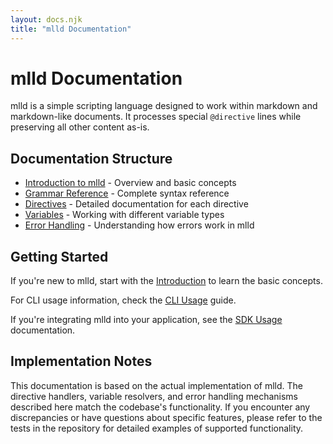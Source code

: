 ```yaml
---
layout: docs.njk
title: "mlld Documentation"
---
```


# mlld Documentation

mlld is a simple scripting language designed to work within markdown and markdown-like documents. It processes special `@directive` lines while preserving all other content as-is.

## Documentation Structure

- [Introduction to mlld](./introduction.md) - Overview and basic concepts
- [Grammar Reference](./grammar-reference.md) - Complete syntax reference
- [Directives](./directives/README.md) - Detailed documentation for each directive
- [Variables](./variables.md) - Working with different variable types
- [Error Handling](./error-handling.md) - Understanding how errors work in mlld

## Getting Started

If you're new to mlld, start with the [Introduction](./introduction.md) to learn the basic concepts.

For CLI usage information, check the [CLI Usage](./cli-usage.md) guide.

If you're integrating mlld into your application, see the [SDK Usage](./sdk-usage.md) documentation.

## Implementation Notes

This documentation is based on the actual implementation of mlld. The directive handlers, variable resolvers, and error handling mechanisms described here match the codebase's functionality. If you encounter any discrepancies or have questions about specific features, please refer to the tests in the repository for detailed examples of supported functionality.